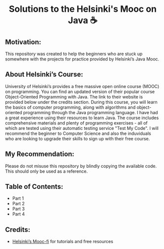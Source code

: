 
<h1 align="center">Solutions to the Helsinki's Mooc on Java ☕ </h1>

## Motivation:
This repository was created to help the beginners who are stuck up somewhere with the projects for practice provided by  Helsinki’s Java Mooc. 

## About Helsinki’s Course:
University of Helsinki’s provides a free massive open online course (MOOC) on programming. You can find an updated version of their popular course Object-Oriented Programming with Java. The link to their website is provided below under the credits section. During this course, you will learn the basics of computer programming, along with algorithms and object-oriented programming through the Java programming language. I have had a great experience using their resources to learn Java. The course includes comprehensive materials and plenty of programming exercises - all of which are tested using their automatic testing service "Test My Code". I will recommend the beginner to Computer Science and also the induviduals who are looking to upgrade their skills to sign up with their free course.

## My Recommendation:
Please do not misuse this repository by blindly copying the available code. This should only be used as a reference.

## Table of Contents:
- Part 1
- Part 2
- Part 3
- Part 4

## Credits:

- <a href="https://java-programming.mooc.fi//">Helsinki’s Mooc-fi</a> for tutorials and free resources
